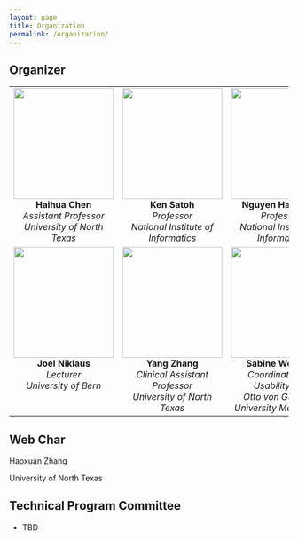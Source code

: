 ```yaml
---
layout: page
title: Organization 
permalink: /organization/
---
```


## **Organizer**

<table width="100%" cellspacing="0" cellpadding="10">
  <tr>
    <td width="33%" align="center" valign="top">
      <img src="../figures/haihua-chen.jpg" width="180" height="200"><br>
      <strong>Haihua Chen</strong><br>
      <em>Assistant Professor</em><br>
      <em>University of North Texas</em>
    </td>
    <td width="33%" align="center" valign="top">
      <img src="../figures/SatohK-C.jpg" width="180" height="200"><br>
      <strong>Ken Satoh</strong><br>
      <em>Professor</em><br>
      <em>National Institute of Informatics</em>
    </td>
    <td width="33%" align="center" valign="top">
      <img src="../figures/thanh.jpg" width="180" height="200"><br>
      <strong>Nguyen Ha Thanh</strong><br>
      <em>Professor</em><br>
      <em>National Institute of Informatics</em>
    </td>
  </tr>
  <tr>
    <td width="33%" align="center" valign="top">
      <img src="../figures/joel.jpg" width="180" height="200"><br>
      <strong>Joel Niklaus</strong><br>
      <em>Lecturer</em><br>
      <em>University of Bern</em>
    </td>
    <td width="33%" align="center" valign="top">
      <img src="../figures/Yang Zhang.jpg" width="180" height="200"><br>
      <strong>Yang Zhang</strong><br>
      <em>Clinical Assistant Professor</em><br>
      <em>University of North Texas</em>
    </td>
    <td width="33%" align="center" valign="top">
      <img src="../figures/sabine_wehnert.jpg" width="180" height="200"><br>
      <strong>Sabine Wehnert</strong><br>
      <em>Coordinator GEI Usability Lab</em><br>
      <em>Otto von Guericke University Magdeburg</em>
    </td>
  </tr>
</table>



## **Web Char**
Haoxuan Zhang


University of North Texas







## **Technical Program Committee**
- TBD


